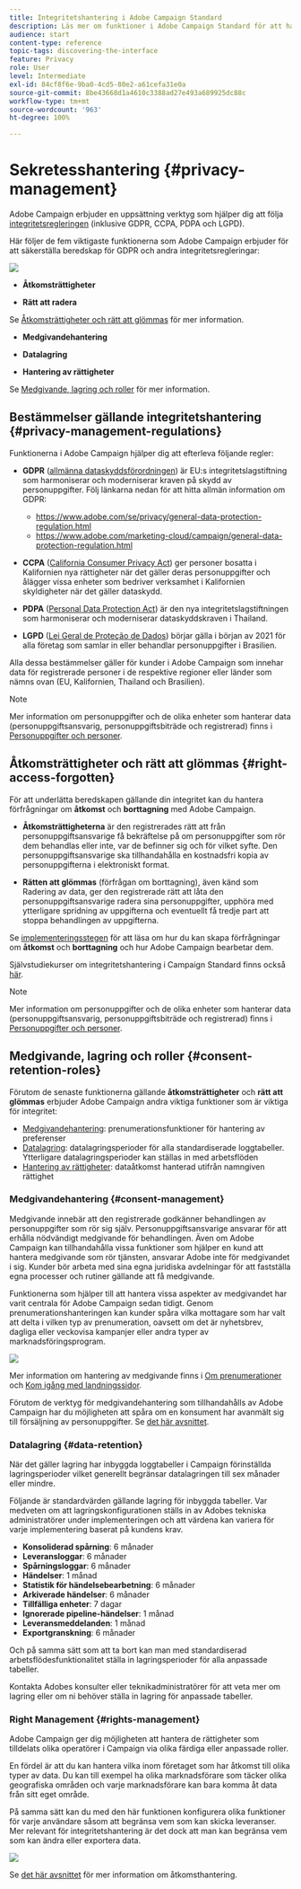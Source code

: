 ```yaml
---
title: Integritetshantering i Adobe Campaign Standard
description: Läs mer om funktioner i Adobe Campaign Standard för att hantera integritet.
audience: start
content-type: reference
topic-tags: discovering-the-interface
feature: Privacy
role: User
level: Intermediate
exl-id: 84cf8f6e-9ba0-4cd5-80e2-a61cefa31e0a
source-git-commit: 8be43668d1a4610c3388ad27e493a689925dc88c
workflow-type: tm+mt
source-wordcount: '963'
ht-degree: 100%

---
```


# Sekretesshantering {#privacy-management}

Adobe Campaign erbjuder en uppsättning verktyg som hjälper dig att följa [integritetsregleringen](#privacy-management-regulations) (inklusive GDPR, CCPA, PDPA och LGPD).

Här följer de fem viktigaste funktionerna som Adobe Campaign erbjuder för att säkerställa beredskap för GDPR och andra integritetsregleringar:

![](assets/privacy-gdpr-use-cases.png)

* **Åtkomsträttigheter**

* **Rätt att radera**

Se [Åtkomsträttigheter och rätt att glömmas](#right-access-forgotten) för mer information.

* **Medgivandehantering**

* **Datalagring**

* **Hantering av rättigheter**

Se [Medgivande, lagring och roller](#consent-retention-roles) för mer information.

<!--This section presents general information on what Privacy management is and the features provided by Adobe Campaign to manage the [Right to Access and Right to be Forgotten](#right-access-forgotten).

It also contains information on important features to manage Privacy ([consent, data retention and user roles](#consent-retention-roles)), as well as best practices to help you with your Privacy compliance when using Adobe Campaign.-->

## Bestämmelser gällande integritetshantering {#privacy-management-regulations}

Funktionerna i Adobe Campaign hjälper dig att efterleva följande regler:

* **GDPR** ([allmänna dataskyddsförordningen](https://ec.europa.eu/info/law/law-topic/data-protection/reform/what-does-general-data-protection-regulation-gdpr-govern_en)) är EU:s integritetslagstiftning som harmoniserar och moderniserar kraven på skydd av personuppgifter. Följ länkarna nedan för att hitta allmän information om GDPR:

   * https://www.adobe.com/se/privacy/general-data-protection-regulation.html
   * https://www.adobe.com/marketing-cloud/campaign/general-data-protection-regulation.html

* **CCPA** ([California Consumer Privacy Act](https://leginfo.legislature.ca.gov/faces/codes_displayText.xhtml?lawCode=CIV&amp;division=3.&amp;title=1.81.5.&amp;part=4.&amp;chapter=&amp;article=)) ger personer bosatta i Kalifornien nya rättigheter när det gäller deras personuppgifter och ålägger vissa enheter som bedriver verksamhet i Kalifornien skyldigheter när det gäller dataskydd.
* **PDPA** ([Personal Data Protection Act](https://secureprivacy.ai/thailand-pdpa-summary-what-businesses-need-to-know/)) är den nya integritetslagstiftningen som harmoniserar och moderniserar dataskyddskraven i Thailand.
* **LGPD** ([Lei Geral de Proteção de Dados](https://iapp.org/media/pdf/resource_center/Brazilian_General_Data_Protection_Law.pdf)) börjar gälla i början av 2021 för alla företag som samlar in eller behandlar personuppgifter i Brasilien.

Alla dessa bestämmelser gäller för kunder i Adobe Campaign som innehar data för registrerade personer i de respektive regioner eller länder som nämns ovan (EU, Kalifornien, Thailand och Brasilien).

>[!NOTE]
>
>Mer information om personuppgifter och de olika enheter som hanterar data (personuppgiftsansvarig, personuppgiftsbiträde och registrerad) finns i [Personuppgifter och personer](../../start/using/privacy.md#personal-data).

## Åtkomsträttigheter och rätt att glömmas {#right-access-forgotten}

För att underlätta beredskapen gällande din integritet kan du hantera förfrågningar om **åtkomst** och **borttagning** med Adobe Campaign.

* **Åtkomsträttigheterna** är den registrerades rätt att från personuppgiftsansvarige få bekräftelse på om personuppgifter som rör dem behandlas eller inte, var de befinner sig och för vilket syfte. Den personuppgiftsansvarige ska tillhandahålla en kostnadsfri kopia av personuppgifterna i elektroniskt format.

* **Rätten att glömmas** (förfrågan om borttagning), även känd som Radering av data, ger den registrerade rätt att låta den personuppgiftsansvarige radera sina personuppgifter, upphöra med ytterligare spridning av uppgifterna och eventuellt få tredje part att stoppa behandlingen av uppgifterna.

Se [implementeringsstegen](../../start/using/privacy-requests.md#about-privacy-requests) för att läsa om hur du kan skapa förfrågningar om **åtkomst** och **borttagning** och hur Adobe Campaign bearbetar dem.

Självstudiekurser om integritetshantering i Campaign Standard finns också [här](https://experienceleague.adobe.com/docs/campaign-standard-learn/tutorials/privacy/privacy-overview.html?lang=sv#privacy).

>[!NOTE]
>
>Mer information om personuppgifter och de olika enheter som hanterar data (personuppgiftsansvarig, personuppgiftsbiträde och registrerad) finns i [Personuppgifter och personer](../../start/using/privacy.md#personal-data).

## Medgivande, lagring och roller {#consent-retention-roles}

Förutom de senaste funktionerna gällande **åtkomsträttigheter** och **rätt att glömmas** erbjuder Adobe Campaign andra viktiga funktioner som är viktiga för integritet:

* [Medgivandehantering](#consent-management): prenumerationsfunktioner för hantering av preferenser
* [Datalagring](#data-retention): datalagringsperioder för alla standardiserade loggtabeller. Ytterligare datalagringsperioder kan ställas in med arbetsflöden
* [Hantering av rättigheter](#rights-management): dataåtkomst hanterad utifrån namngiven rättighet

### Medgivandehantering {#consent-management}

Medgivande innebär att den registrerade godkänner behandlingen av personuppgifter som rör sig själv. Personuppgiftsansvarige ansvarar för att erhålla nödvändigt medgivande för behandlingen. Även om Adobe Campaign kan tillhandahålla vissa funktioner som hjälper en kund att hantera medgivande som rör tjänsten, ansvarar Adobe inte för medgivandet i sig. Kunder bör arbeta med sina egna juridiska avdelningar för att fastställa egna processer och rutiner gällande att få medgivande.

Funktionerna som hjälper till att hantera vissa aspekter av medgivandet har varit centrala för Adobe Campaign sedan tidigt. Genom prenumerationshanteringen kan kunder spåra vilka mottagare som har valt att delta i vilken typ av prenumeration, oavsett om det är nyhetsbrev, dagliga eller veckovisa kampanjer eller andra typer av marknadsföringsprogram.

![](assets/privacy-consent-management.png)

Mer information om hantering av medgivande finns i [Om prenumerationer](../../audiences/using/about-subscriptions.md) och [Kom igång med landningssidor](../../channels/using/getting-started-with-landing-pages.md).

Förutom de verktyg för medgivandehantering som tillhandahålls av Adobe Campaign har du möjligheten att spåra om en konsument har avanmält sig till försäljning av personuppgifter. Se [det här avsnittet](../../start/using/privacy-requests.md#sale-of-personal-information-ccpa).

### Datalagring {#data-retention}

När det gäller lagring har inbyggda loggtabeller i Campaign förinställda lagringsperioder vilket generellt begränsar datalagringen till sex månader eller mindre.

Följande är standardvärden gällande lagring för inbyggda tabeller. Var medveten om att lagringskonfigurationen ställs in av Adobes tekniska administratörer under implementeringen och att värdena kan variera för varje implementering baserat på kundens krav.

* **Konsoliderad spårning**: 6 månader
* **Leveransloggar**: 6 månader
* **Spårningsloggar**: 6 månader
* **Händelser**: 1 månad
* **Statistik för händelsebearbetning**: 6 månader
* **Arkiverade händelser**: 6 månader
* **Tillfälliga enheter**: 7 dagar
* **Ignorerade pipeline-händelser**: 1 månad
* **Leveransmeddelanden**: 1 månad
* **Exportgranskning**: 6 månader

Och på samma sätt som att ta bort kan man med standardiserad arbetsflödesfunktionalitet ställa in lagringsperioder för alla anpassade tabeller.

Kontakta Adobes konsulter eller teknikadministratörer för att veta mer om lagring eller om ni behöver ställa in lagring för anpassade tabeller.

### Right Management {#rights-management}

Adobe Campaign ger dig möjligheten att hantera de rättigheter som tilldelats olika operatörer i Campaign via olika färdiga eller anpassade roller.

En fördel är att du kan hantera vilka inom företaget som har åtkomst till olika typer av data. Du kan till exempel ha olika marknadsförare som täcker olika geografiska områden och varje marknadsförare kan bara komma åt data från sitt eget område.

På samma sätt kan du med den här funktionen konfigurera olika funktioner för varje användare såsom att begränsa vem som kan skicka leveranser. Mer relevant för integritetshantering är det dock att man kan begränsa vem som kan ändra eller exportera data.

![](assets/privacy-user-management.png)

Se [det här avsnittet](../../administration/using/about-access-management.md) för mer information om åtkomsthantering.
